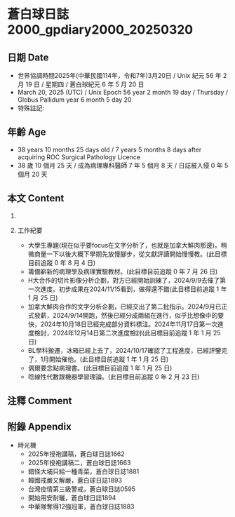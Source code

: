 [_metadata_:encoding]: - "utf-8"
[_metadata_:language]: - "zh-Hant-TW"
[_metadata_:fileformat]: - "markdown"
[_metadata_:MIME_type]: - "text/plain"
[_metadata_:markdown_version]: - "commonmark version 0.30"
[_metadata_:markdown_spec]: - "https://spec.commonmark.org/0.30/"

# 蒼白球日誌2000_gpdiary2000_20250320 #

## 日期 Date ##

* 世界協調時間2025年(中華民國114年，令和7年)3月20日 / Unix 紀元 56 年 2 月 19 日 / 星期四 / 蒼白球紀元 6 年 5 月 20 日
* March 20, 2025 (UTC) / Unix Epoch 56 year 2 month 19 day / Thursday / Globus Pallidum year 6 month 5 day 20
* 特殊註記:

## 年齡 Age ##

* 38 years 10 months 25 days old / 7 years 5 months 8 days after acquiring ROC Surgical Pathology Licence
* 38 歲 10 個月 25 天 / 成為病理專科醫師 7 年 5 個月 8 天 / 日誌被入侵 0 年 5 個月 20 天

## 本文 Content ##

1. 

2. 工作紀要

    - 大學生專題(現在似乎要focus在文字分析了，也就是加拿大鮮肉那邊)。稍微商量一下以後大概下學期先放慢腳步，從文獻評讀開始慢慢教。(此目標目前追蹤 0 年 8 月 4 日)
    - 籌備嶄新的病理學及病理實驗教材。(此目標目前追蹤 0 年 7 月 26 日)
    - H大合作的切片影像分析企劃，對方已經開始訓練了，2024/9/9去催了第一次進度。初步成果在2024/11/15看到，做得還不錯(此目標目前追蹤 1 年 1 月 25 日)
    - 加拿大鮮肉合作的文字分析企劃，已經交出了第二批指示。2024/9月已正式發薪，2024/9/14開跑，然後已經分成兩組在進行，似乎比想像中的要快，2024年10月18日已經完成部分資料標注。2024年11月17日第一次進度檢討，2024年12月14日第二次進度檢討(此目標目前追蹤 1 年 1 月 25 日)
    - BL學科搬遷，冰箱已經上去了，2024/10/17確認了工程進度，已經評鑒完了，1月開始催他。(此目標目前追蹤 1 年 1 月 25 日)
    - 偶爾要念點病理書。(此目標目前追蹤 1 年 1 月 25 日)
    - 唸線性代數跟機器學習理論。(此目標目前追蹤 0 年 2 月 23 日)

## 注釋 Comment ##


## 附錄 Appendix ##

* 時光機
    - 2025年授袍講稿，蒼白球日誌1662
    - 2025年授袍講稿二，蒼白球日誌1663
    - 錯怪大埔只給一種青菜，蒼白球日誌1881
    - 韓國戒嚴又解嚴，蒼白球日誌1893
    - 台灣疫情第三級警戒，蒼白球日誌0595
    - 開始用安耐曬，蒼白球日誌1894
    - 中華隊奪得12強冠軍，蒼白球日誌1883
